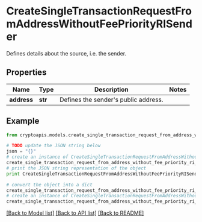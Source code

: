 # CreateSingleTransactionRequestFromAddressWithoutFeePriorityRISender

Defines details about the source, i.e. the sender.

## Properties
Name | Type | Description | Notes
------------ | ------------- | ------------- | -------------
**address** | **str** | Defines the sender&#39;s public address. | 

## Example

```python
from cryptoapis.models.create_single_transaction_request_from_address_without_fee_priority_ri_sender import CreateSingleTransactionRequestFromAddressWithoutFeePriorityRISender

# TODO update the JSON string below
json = "{}"
# create an instance of CreateSingleTransactionRequestFromAddressWithoutFeePriorityRISender from a JSON string
create_single_transaction_request_from_address_without_fee_priority_ri_sender_instance = CreateSingleTransactionRequestFromAddressWithoutFeePriorityRISender.from_json(json)
# print the JSON string representation of the object
print CreateSingleTransactionRequestFromAddressWithoutFeePriorityRISender.to_json()

# convert the object into a dict
create_single_transaction_request_from_address_without_fee_priority_ri_sender_dict = create_single_transaction_request_from_address_without_fee_priority_ri_sender_instance.to_dict()
# create an instance of CreateSingleTransactionRequestFromAddressWithoutFeePriorityRISender from a dict
create_single_transaction_request_from_address_without_fee_priority_ri_sender_form_dict = create_single_transaction_request_from_address_without_fee_priority_ri_sender.from_dict(create_single_transaction_request_from_address_without_fee_priority_ri_sender_dict)
```
[[Back to Model list]](../README.md#documentation-for-models) [[Back to API list]](../README.md#documentation-for-api-endpoints) [[Back to README]](../README.md)


